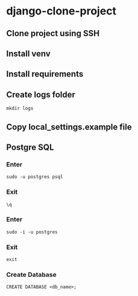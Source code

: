 # django-clone-project
## Clone project using SSH
## Install venv
## Install requirements
## Create logs folder
```
mkdir logs
```
## Copy local_settings.example file
## Postgre SQL
### Enter
```
sudo -u postgres psql
```
### Exit
```
\q
```
### Enter
```
sudo -i -u postgres
```
### Exit
```
exit
```
### Create Database
```
CREATE DATABASE <db_name>;
```
